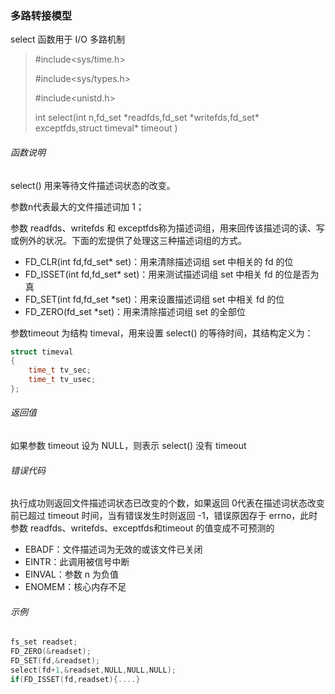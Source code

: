 ### 多路转接模型



select 函数用于 I/O 多路机制

> \#include<sys/time.h>
>
> \#include<sys/types.h>
>
> \#include<unistd.h>
>
> int select(int n,fd_set *readfds,fd_set *writefds,fd_set\* exceptfds,struct timeval\* timeout )

###### 函数说明

select() 用来等待文件描述词状态的改变。

参数n代表最大的文件描述词加 1；

参数 readfds、writefds 和 exceptfds称为描述词组，用来回传该描述词的读、写或例外的状况。下面的宏提供了处理这三种描述词组的方式。

- FD_CLR(int fd,fd_set* set)：用来清除描述词组 set 中相关的 fd 的位
- FD_ISSET(int fd,fd_set* set)：用来测试描述词组 set 中相关 fd 的位是否为真
- FD_SET(int fd,fd_set *set)：用来设置描述词组 set 中相关 fd 的位
- FD_ZERO(fd_set *set)：用来清除描述词组 set 的全部位

参数timeout 为结构 timeval，用来设置 select() 的等待时间，其结构定义为：

```c
struct timeval
{
	time_t tv_sec;
	time_t tv_usec;
};
```

###### 返回值

如果参数 timeout 设为 NULL，则表示 select() 没有 timeout

###### 错误代码

执行成功则返回文件描述词状态已改变的个数，如果返回 0代表在描述词状态改变前已超过 timeout 时间，当有错误发生时则返回 -1，错误原因存于 errno，此时参数 readfds、writefds、exceptfds和timeout 的值变成不可预测的

- EBADF：文件描述词为无效的或该文件已关闭
- EINTR：此调用被信号中断
- EINVAL：参数 n 为负值
- ENOMEM：核心内存不足

###### 示例

```c
fs_set readset;
FD_ZERO(&readset);
FD_SET(fd,&readset);
select(fd+1,&readset,NULL,NULL,NULL);
if(FD_ISSET(fd,readset){....}
```

